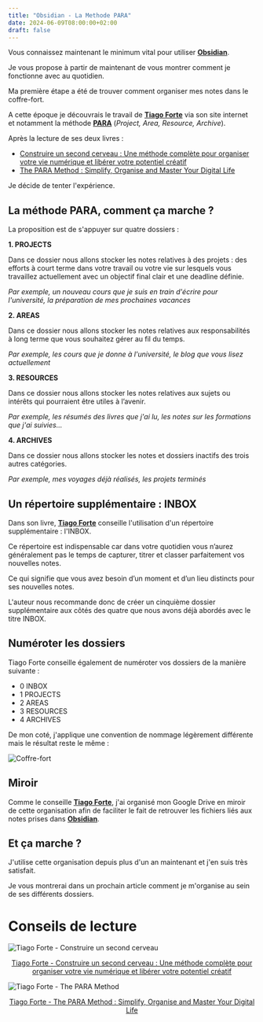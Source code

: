 ```yaml
---
title: "Obsidian - La Methode PARA"
date: 2024-06-09T08:00:00+02:00
draft: false
---
```

Vous connaissez maintenant le minimum vital pour utiliser <a target="_blank" href="https://obsidian.md/"> **Obsidian**</a>.

Je vous propose à partir de maintenant de vous montrer comment je fonctionne avec au quotidien.

Ma première étape a été de trouver comment organiser mes notes dans le coffre-fort.

A cette époque je découvrais le travail de <a target="_blank" href="https://fortelabs.com/"> **Tiago Forte**</a> via son site internet et notamment la méthode <a target="_blank" href="https://fortelabs.com/blog/para/"> **PARA**</a>  (*Project, Area, Resource, Archive*).

Après la lecture de ses deux livres : 
- <a target="_blank" href="https://amzn.to/3XmWTGy">Construire un second cerveau : Une méthode complète pour organiser votre vie numérique et libérer votre potentiel créatif</a>
- <a target="_blank" href="https://amzn.to/45evQ2n">The PARA Method : Simplify, Organise and Master Your Digital Life</a>

Je décide de tenter l'expérience.

## La méthode PARA, comment ça marche ? 

La proposition est de s'appuyer sur quatre dossiers :

**1. PROJECTS**

Dans ce dossier nous allons stocker les notes relatives à des projets : des efforts à court terme dans votre travail ou votre vie sur lesquels vous travaillez actuellement avec un objectif final clair et une deadline définie.

*Par exemple, un nouveau cours que je suis en train d'écrire pour l'université, la préparation de mes prochaines vacances*


**2. AREAS**

Dans ce dossier nous allons stocker les notes relatives aux responsabilités à long terme que vous souhaitez gérer au fil du temps.

*Par exemple, les cours que je donne à l'université, le blog que vous lisez actuellement*


**3. RESOURCES**

Dans ce dossier nous allons stocker les notes relatives aux sujets ou intérêts qui pourraient être utiles à l’avenir.

*Par exemple, les résumés des livres que j'ai lu, les notes sur les formations que j'ai suivies...*


**4. ARCHIVES**

Dans ce dossier nous allons stocker les notes et dossiers inactifs des trois autres catégories.

*Par exemple, mes voyages déjà réalisés, les projets terminés*

## Un répertoire supplémentaire : INBOX
Dans son livre, <a target="_blank" href="https://fortelabs.com/"> **Tiago Forte**</a> conseille l'utilisation d'un répertoire supplémentaire : l'INBOX.

Ce répertoire est indispensable car dans votre quotidien vous n’aurez généralement pas le temps de capturer, titrer et classer parfaitement vos nouvelles notes. 

Ce qui signifie que vous avez besoin d’un moment et d’un lieu distincts pour ses nouvelles notes.

L'auteur nous recommande donc de créer un cinquième dossier supplémentaire aux côtés des quatre que nous avons déjà abordés avec le titre INBOX.

## Numéroter les dossiers
Tiago Forte conseille également de numéroter vos dossiers de la manière suivante : 
- 0 INBOX
- 1 PROJECTS
- 2 AREAS
- 3 RESOURCES
- 4 ARCHIVES

De mon coté, j'applique une convention de nommage légèrement différente mais le résultat reste le même : 

![Coffre-fort](/images/Pasted_image_20240531130253.png#center)

## Miroir
Comme le conseille <a target="_blank" href="https://fortelabs.com/"> **Tiago Forte**</a>, j'ai organisé mon Google Drive en miroir de cette organisation afin de faciliter le fait de retrouver les fichiers liés aux notes prises dans <a target="_blank" href="https://obsidian.md/"> **Obsidian**</a>.

## Et ça marche ? 
J'utilise cette organisation depuis plus d'un an maintenant et j'en suis très satisfait. 

Je vous montrerai dans un prochain article comment je m'organise au sein de ses différents dossiers.

# Conseils de lecture

![Tiago Forte - Construire un second cerveau](/images/Pasted_image_20240609203513.png#center)
<center><a target="_blank" href="https://amzn.to/3XmWTGy">Tiago Forte - Construire un second cerveau : Une méthode complète pour organiser votre vie numérique et libérer votre potentiel créatif</a></center>

![Tiago Forte - The PARA Method](/images/Pasted_image_20230917180552.jpg#center)
<center><a target="_blank" href="https://amzn.to/45evQ2n">Tiago Forte - The PARA Method : Simplify, Organise and Master Your Digital Life</a></center>